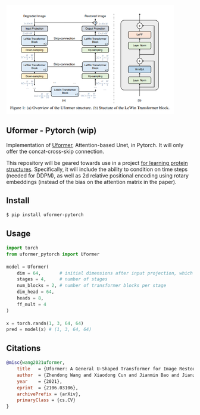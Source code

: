 <img src="./uformer.png" width="450px"/>

## Uformer - Pytorch (wip)

Implementation of <a href="https://arxiv.org/abs/2106.03106">Uformer</a>, Attention-based Unet, in Pytorch. It will only offer the concat-cross-skip connection.

This repository will be geared towards use in a project <a href="https://github.com/lucidrains/ddpm-proteins">for learning protein structures</a>. Specifically, it will include the ability to condition on time steps (needed for DDPM), as well as 2d relative positional encoding using rotary embeddings (instead of the bias on the attention matrix in the paper).

## Install

```bash
$ pip install uformer-pytorch
```

## Usage

```python
import torch
from uformer_pytorch import Uformer

model = Uformer(
    dim = 64,       # initial dimensions after input projection, which increases by 2x each stage
    stages = 4,     # number of stages
    num_blocks = 2, # number of transformer blocks per stage
    dim_head = 64,
    heads = 8,
    ff_mult = 4
)

x = torch.randn(1, 3, 64, 64)
pred = model(x) # (1, 3, 64, 64)
```

## Citations

```bibtex
@misc{wang2021uformer,
    title   = {Uformer: A General U-Shaped Transformer for Image Restoration}, 
    author  = {Zhendong Wang and Xiaodong Cun and Jianmin Bao and Jianzhuang Liu},
    year    = {2021},
    eprint  = {2106.03106},
    archivePrefix = {arXiv},
    primaryClass = {cs.CV}
}
```

